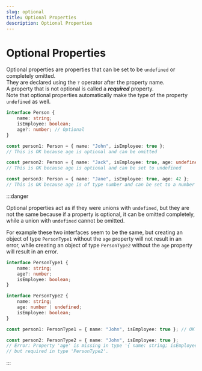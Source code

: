 ```yaml
---
slug: optional
title: Optional Properties
description: Optional Properties
---
```


# Optional Properties
Optional properties are properties that can be set to be `undefined` or completely omitted.  
They are declared using the `?` operator after the property name.  
A property that is not optional is called a **_required_** property.  
Note that optional properties automatically make the type of the property `undefined` as well.

```ts
interface Person {
    name: string;
    isEmployee: boolean;
    age?: number; // Optional
}

const person1: Person = { name: "John", isEmployee: true };
// This is OK because age is optional and can be omitted

const person2: Person = { name: "Jack", isEmployee: true, age: undefined };
// This is OK because age is optional and can be set to undefined

const person3: Person = { name: "Jane", isEmployee: true, age: 42 };
// This is OK because age is of type number and can be set to a number
```
:::danger

Optional properties act as if they were unions with `undefined`, but they are not the same because if a property is optional, it can be omitted completely, while a union with `undefined` cannot be omitted.

For example these two interfaces seem to be the same, but creating an object of type `PersonType1` without the `age` property will not result in an error, while creating an object of type `PersonType2` without the `age` property will result in an error.

```ts
interface PersonType1 {
    name: string;
    age?: number;
    isEmployee: boolean;
}

interface PersonType2 {
    name: string;
    age: number | undefined;
    isEmployee: boolean;
}

const person1: PersonType1 = { name: "John", isEmployee: true }; // OK

const person2: PersonType2 = { name: "John", isEmployee: true }; 
// Error: Property 'age' is missing in type '{ name: string; isEmployee: boolean; }'
// but required in type 'PersonType2'.
```
:::
